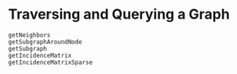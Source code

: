# Traversing and Querying a Graph

```@docs
getNeighbors
getSubgraphAroundNode
getSubgraph
getIncidenceMatrix
getIncidenceMatrixSparse
```
